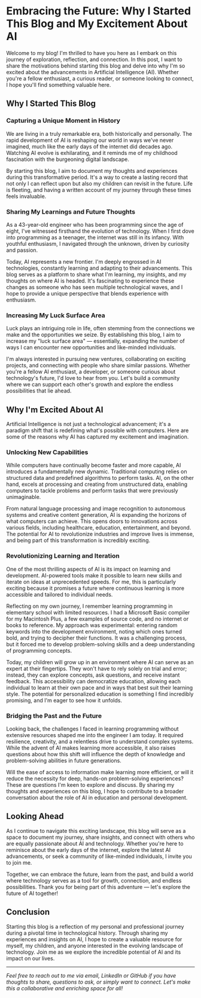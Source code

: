 # Embracing the Future: Why I Started This Blog and My Excitement About AI

Welcome to my blog! I'm thrilled to have you here as I embark on this journey of exploration, reflection, and connection. In this post, I want to share the motivations behind starting this blog and delve into why I'm so excited about the advancements in Artificial Intelligence (AI). Whether you're a fellow enthusiast, a curious reader, or someone looking to connect, I hope you'll find something valuable here.

## Why I Started This Blog

### Capturing a Unique Moment in History

We are living in a truly remarkable era, both historically and personally. The rapid development of AI is reshaping our world in ways we've never imagined, much like the early days of the internet did decades ago. Watching AI evolve is exhilarating, and it reminds me of my childhood fascination with the burgeoning digital landscape.

By starting this blog, I aim to document my thoughts and experiences during this transformative period. It's a way to create a lasting record that not only I can reflect upon but also my children can revisit in the future. Life is fleeting, and having a written account of my journey through these times feels invaluable.

### Sharing My Learnings and Future Thoughts

As a 43-year-old engineer who has been programming since the age of eight, I've witnessed firsthand the evolution of technology. When I first dove into programming as a teenager, the internet was still in its infancy. With youthful enthusiasm, I navigated through the unknown, driven by curiosity and passion.

Today, AI represents a new frontier. I'm deeply engrossed in AI technologies, constantly learning and adapting to their advancements. This blog serves as a platform to share what I'm learning, my insights, and my thoughts on where AI is headed. It's fascinating to experience these changes as someone who has seen multiple technological waves, and I hope to provide a unique perspective that blends experience with enthusiasm.

### Increasing My Luck Surface Area

Luck plays an intriguing role in life, often stemming from the connections we make and the opportunities we seize. By establishing this blog, I aim to increase my "luck surface area" — essentially, expanding the number of ways I can encounter new opportunities and like-minded individuals.

I'm always interested in pursuing new ventures, collaborating on exciting projects, and connecting with people who share similar passions. Whether you're a fellow AI enthusiast, a developer, or someone curious about technology's future, I'd love to hear from you. Let's build a community where we can support each other's growth and explore the endless possibilities that lie ahead.

## Why I'm Excited About AI

Artificial Intelligence is not just a technological advancement; it's a paradigm shift that is redefining what's possible with computers. Here are some of the reasons why AI has captured my excitement and imagination.

### Unlocking New Capabilities

While computers have continually become faster and more capable, AI introduces a fundamentally new dynamic. Traditional computing relies on structured data and predefined algorithms to perform tasks. AI, on the other hand, excels at processing and creating from unstructured data, enabling computers to tackle problems and perform tasks that were previously unimaginable.

From natural language processing and image recognition to autonomous systems and creative content generation, AI is expanding the horizons of what computers can achieve. This opens doors to innovations across various fields, including healthcare, education, entertainment, and beyond. The potential for AI to revolutionize industries and improve lives is immense, and being part of this transformation is incredibly exciting.

### Revolutionizing Learning and Iteration

One of the most thrilling aspects of AI is its impact on learning and development. AI-powered tools make it possible to learn new skills and iterate on ideas at unprecedented speeds. For me, this is particularly exciting because it promises a future where continuous learning is more accessible and tailored to individual needs.

Reflecting on my own journey, I remember learning programming in elementary school with limited resources. I had a Microsoft Basic compiler for my Macintosh Plus, a few examples of source code, and no internet or books to reference. My approach was experimental: entering random keywords into the development environment, noting which ones turned bold, and trying to decipher their functions. It was a challenging process, but it forced me to develop problem-solving skills and a deep understanding of programming concepts.

Today, my children will grow up in an environment where AI can serve as an expert at their fingertips. They won't have to rely solely on trial and error; instead, they can explore concepts, ask questions, and receive instant feedback. This accessibility can democratize education, allowing each individual to learn at their own pace and in ways that best suit their learning style. The potential for personalized education is something I find incredibly promising, and I'm eager to see how it unfolds.

### Bridging the Past and the Future

Looking back, the challenges I faced in learning programming without extensive resources shaped me into the engineer I am today. It required resilience, creativity, and a relentless drive to understand complex systems. While the advent of AI makes learning more accessible, it also raises questions about how this shift will influence the depth of knowledge and problem-solving abilities in future generations.

Will the ease of access to information make learning more efficient, or will it reduce the necessity for deep, hands-on problem-solving experiences? These are questions I'm keen to explore and discuss. By sharing my thoughts and experiences on this blog, I hope to contribute to a broader conversation about the role of AI in education and personal development.

## Looking Ahead

As I continue to navigate this exciting landscape, this blog will serve as a space to document my journey, share insights, and connect with others who are equally passionate about AI and technology. Whether you're here to reminisce about the early days of the internet, explore the latest AI advancements, or seek a community of like-minded individuals, I invite you to join me.

Together, we can embrace the future, learn from the past, and build a world where technology serves as a tool for growth, connection, and endless possibilities. Thank you for being part of this adventure — let's explore the future of AI together!

## Conclusion

Starting this blog is a reflection of my personal and professional journey during a pivotal time in technological history. Through sharing my experiences and insights on AI, I hope to create a valuable resource for myself, my children, and anyone interested in the evolving landscape of technology. Join me as we explore the incredible potential of AI and its impact on our lives.

---

*Feel free to reach out to me via email, LinkedIn or GitHub if you have thoughts to share, questions to ask, or simply want to connect. Let's make this a collaborative and enriching space for all!*
